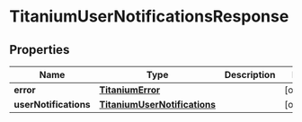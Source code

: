 

# TitaniumUserNotificationsResponse


## Properties

| Name | Type | Description | Notes |
|------------ | ------------- | ------------- | -------------|
|**error** | [**TitaniumError**](TitaniumError.md) |  |  [optional] |
|**userNotifications** | [**TitaniumUserNotifications**](TitaniumUserNotifications.md) |  |  [optional] |



